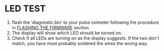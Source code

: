 # LED TEST

1. flash the 'diagnostic.bin' to your pulse oximeter following the procedure in [FLASHING THE FIRMWARE](https://github.com/IRNAS/pulseox-hardware/blob/v2.x/testing%20and%20debugging/01_firmware_flashing_instructions.md) section. 
2. The display will show which LED should be turned on. 
3. Check if all LEDs are turning on as the display suggests. If the two don't match, you have most probably soldered the wires the wrong way.
